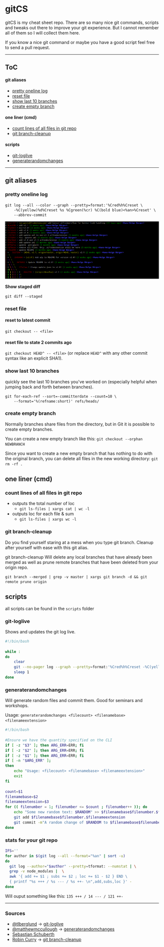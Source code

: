 # gitCS

gitCS is my cheat sheet repo. There are so many nice git commands, scripts and tweaks out there to improve your git experience. But I cannot remember all of them so I will collect them here.

If you know a nice git command or maybe you have a good script feel free to send a pull request.

---
ToC
---
#### git aliases
* [pretty oneline log](#pretty-oneline-log)
* [reset file](#reset-file)
* [show last 10 branches](#show-last-10-branches)
* [create empty branch](#create-empty-branch)

#### one liner (cmd)
* [count lines of all files in git repo](#count-lines-of-all-files-in-git-repo)
* [git branch-cleanup](#git-branch-cleanup)

#### scripts
* [git-loglive](#git-loglive)
* [generaterandomchanges](#generaterandomchanges)

---
## git aliases

### pretty oneline log

	git log --all --color --graph --pretty=format:'%Cred%h%Creset \
		-%C(yellow)%d%Creset %s %Cgreen(%cr) %C(bold blue)<%an>%Creset' \
		--abbrev-commit

![pretty git log](images/git-log.png)

**Show staged diff**

`git diff --staged`

### reset file
#### reset to latest commit
`git checkout -- <file>`

#### reset file to state 2 commits ago
`git checkout HEAD^ -- <file>` (or replace `HEAD^` with any other commit syntax like an explicit SHA1).﻿

### show last 10 branches
quickly see the last 10 branches you've worked on (especially helpful when jumping back and forth between branches).

	git for-each-ref --sort=-committerdate --count=10 \
		--format='%(refname:short)' refs/heads/

### create empty branch
Normally branches share files from the directory, but in Git it is possible to create empty branches.

You can create a new empty branch like this:
`git checkout --orphan NEWBRANCH`

Since you want to create a new empty branch that has nothing to do with the original branch, you can delete all files in the new working directory:
`git rm -rf .`

## one liner (cmd)

### count lines of all files in git repo

* outputs the total number of loc
	* `git ls-files | xargs cat | wc -l`
* outputs loc for each file & sum
	* `git ls-files | xargs wc -l`

### git branch-cleanup

Do you find yourself staring at a mess when you type git branch. Cleanup after yourself with ease with this git alias.

git branch-cleanup Will delete any local branches that have already been merged as well as prune remote branches that have been deleted from your origin repo.

    git branch --merged | grep -v master | xargs git branch -d && git remote prune origin

## scripts

all scripts can be found in the `scripts` folder

### git-loglive
Shows and updates the git log live.

```sh
#!/bin/bash
 
while :
do
    clear
    git --no-pager log --graph --pretty=format:'%Cred%h%Creset -%C(yellow)%d%Creset %s %Cgreen(%ci) %C(bold blue)<%an>%Creset' --abbrev-commit --date=relative --all
    sleep 1
done
```

### generaterandomchanges

Will generate random files and commit them. Good for seminars and workshops.

Usage: `generaterandomchanges <filecount> <filenamebase> <filenameextension>`

```sh
#!/bin/bash
 
#Ensure we have the quantity specified on the CLI
if [ -z "$3" ]; then ARG_ERR=ERR; fi
if [ -z "$2" ]; then ARG_ERR=ERR; fi
if [ -z "$1" ]; then ARG_ERR=ERR; fi
if [ -n "$ARG_ERR" ];
then
    echo "Usage: <filecount> <filenamebase> <filenameextension>"
    exit
fi
 
count=$1
filenamebase=$2
filenameextension=$3
for (( filenumber = 1; filenumber <= $count ; filenumber++ )); do
    echo "Some new random text: $RANDOM" >> $filenamebase$filenumber.$filenameextension
    git add $filenamebase$filenumber.$filenameextension
    git commit -m"A random change of $RANDOM to $filenamebase$filenumber.$filenameextension"
done
```
### stats for your git repo

```sh
IFS=''
for author in $(git log --all --format="%an" | sort -u)
do
  git log --author="$author" --pretty=tformat: --numstat | \
  grep -v node_modules |  \
  awk '{ add += $1 ; subs += $2 ; loc += $1 - $2 } END \
  { printf "%s +++ / %s --- / %s ++- \n",add,subs,loc }' -
done
```
Will ouput something like this: `135 +++ / 14 --- / 121 ++-`

---
### Sources

* [@tlberglund](https://github.com/tlberglund) → [git-loglive](https://gist.github.com/tlberglund/3714970)
* [@matthewmccullough](https://github.com/matthewmccullough) → [generaterandomchanges](https://github.com/matthewmccullough/scripts/blob/master/generaterandomchanges)
* [Sebastian Schuberth](https://plus.google.com/u/0/107276674876700831183)
* [Robin Curry](https://github.com/robincurry) → [git branch-cleanup](https://coderwall.com/p/buo9nq)
